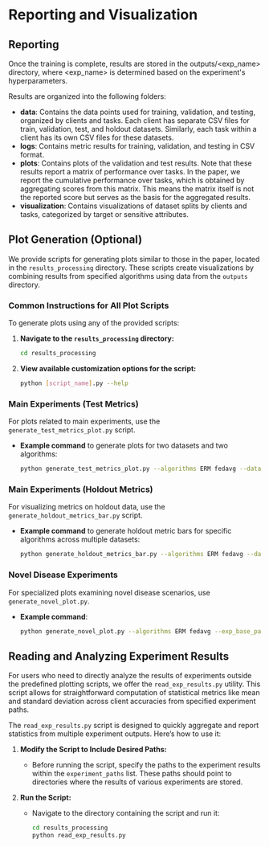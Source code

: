 # Reporting and Visualization

## Reporting
Once the training is complete, results are stored in the outputs/<exp_name> directory, where <exp_name> is determined based on the experiment's hyperparameters.

Results are organized into the following folders:
- **data**: Contains the data points used for training, validation, and testing, organized by clients and tasks. Each client has separate CSV files for train, validation, test, and holdout datasets. Similarly, each task within a client has its own CSV files for these datasets.
- **logs**: Contains metric results for training, validation, and testing in CSV format.
- **plots**: Contains plots of the validation and test results. Note that these results report a matrix of performance over tasks. In the paper, we report the cumulative performance over tasks, which is obtained by aggregating scores from this matrix. This means the matrix itself is not the reported score but serves as the basis for the aggregated results.
- **visualization**: Contains visualizations of dataset splits by clients and tasks, categorized by target or sensitive attributes.

## Plot Generation (Optional)
We provide scripts for generating plots similar to those in the paper, located in the `results_processing` directory. These scripts create visualizations by combining results from specified algorithms using data from the `outputs` directory.

### Common Instructions for All Plot Scripts
To generate plots using any of the provided scripts:
1. **Navigate to the `results_processing` directory:**
    ```bash
    cd results_processing
    ```
2. **View available customization options for the script:**
    ```bash
    python [script_name].py --help
    ```


### Main Experiments (Test Metrics)
For plots related to main experiments, use the `generate_test_metrics_plot.py` script.
- **Example command** to generate plots for two datasets and two algorithms:
    ```bash
    python generate_test_metrics_plot.py --algorithms ERM fedavg --datasets COVID CheXpert --exp_base_path outputs --metric_name test_per_category_acc --num_tasks 4 --num_clients 10 --num_chexpert_clients 50 --num_rounds 150 --num_iters 5
    ```

### Main Experiments (Holdout Metrics)
For visualizing metrics on holdout data, use the `generate_holdout_metrics_bar.py` script.
- **Example command** to generate holdout metric bars for specific algorithms across multiple datasets:
    ```bash
    python generate_holdout_metrics_bar.py --algorithms ERM fedavg --datasets COVID CheXpert --exp_base_path outputs --metric_name holdout_per_category_acc --num_tasks 4 --num_clients 10 --num_chexpert_clients 50 --num_rounds 150 --num_iters 5
    ```

### Novel Disease Experiments
For specialized plots examining novel disease scenarios, use `generate_novel_plot.py`.
- **Example command**:
    ```bash
    python generate_novel_plot.py --algorithms ERM fedavg --exp_base_path outputs --metric_name holdout_per_category_acc --num_tasks 4 --num_clients 5 --num_rounds 150 --num_iters 5
    ```



## Reading and Analyzing Experiment Results

For users who need to directly analyze the results of experiments outside the predefined plotting scripts, we offer the `read_exp_results.py` utility. This script allows for straightforward computation of statistical metrics like mean and standard deviation across client accuracies from specified experiment paths.

The `read_exp_results.py` script is designed to quickly aggregate and report statistics from multiple experiment outputs. Here’s how to use it:

1. **Modify the Script to Include Desired Paths:**
   - Before running the script, specify the paths to the experiment results within the `experiment_paths` list. These paths should point to directories where the results of various experiments are stored.

2. **Run the Script:**
   - Navigate to the directory containing the script and run it:
     ```bash
     cd results_processing
     python read_exp_results.py
     ```
